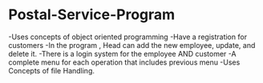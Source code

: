 # Postal-Service-Program

-Uses concepts of object oriented programming
-Have a registration for customers
-In the program , Head can add the new employee, update, and delete it.
-There is a login system for the employee AND customer
-A complete menu for each operation that includes previous menu 
-Uses Concepts of file Handling.
